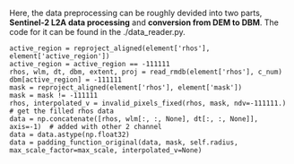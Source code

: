 Here, the data preprocessing can be roughly devided into two parts, **Sentinel-2 L2A data processing** and **conversion from DEM to DBM**. The code for it can be found in the ./data_reader.py. <br>
```
active_region = reproject_aligned(element['rhos'], element['active_region'])
active_region = active_region == -111111
rhos, wlm, dt, dbm, extent, proj = read_rmdb(element['rhos'], c_num)
dbm[active_region] = -111111
mask = reproject_aligned(element['rhos'], element['mask'])
mask = mask != -111111
rhos, interpolated_v = invalid_pixels_fixed(rhos, mask, ndv=-111111.)  # get the filled rhos data
data = np.concatenate([rhos, wlm[:, :, None], dt[:, :, None]], axis=-1)  # added with other 2 channel
data = data.astype(np.float32)
data = padding_function_original(data, mask, self.radius, max_scale_factor=max_scale, interpolated_v=None)
```
